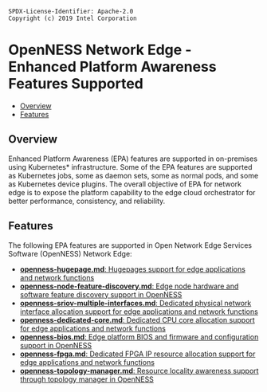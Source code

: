 ```text
SPDX-License-Identifier: Apache-2.0
Copyright (c) 2019 Intel Corporation
```
<!-- omit in toc -->
# OpenNESS Network Edge - Enhanced Platform Awareness Features Supported
- [Overview](#overview)
- [Features](#features)

## Overview 
Enhanced Platform Awareness (EPA) features are supported in on-premises using Kubernetes\* infrastructure. Some of the EPA features are supported as Kubernetes jobs, some as daemon sets, some as normal pods, and some as Kubernetes device plugins. The overall objective of EPA for network edge is to expose the platform capability to the edge cloud orchestrator for better performance, consistency, and reliability.  

## Features 
The following EPA features are supported in Open Network Edge Services Software (OpenNESS) Network Edge:
   * [<b>openness-hugepage.md</b>: Hugepages support for edge applications and network functions](https://github.com/otcshare/x-specs/blob/master/doc/building-blocks/enhanced-platform-awareness/openness-hugepage.md)
   * [<b>openness-node-feature-discovery.md</b>: Edge node hardware and software feature discovery support in OpenNESS](https://github.com/otcshare/x-specs/blob/master/doc/building-blocks/enhanced-platform-awareness/openness-node-feature-discovery.md)
   * [<b>openness-sriov-multiple-interfaces.md</b>: Dedicated physical network interface allocation support for edge applications and network functions](https://github.com/otcshare/x-specs/blob/master/doc/building-blocks/enhanced-platform-awareness/openness-sriov-multiple-interfaces.md)
   * [<b>openness-dedicated-core.md</b>: Dedicated CPU core allocation support for edge applications and network functions](https://github.com/otcshare/x-specs/blob/master/doc/building-blocks/enhanced-platform-awareness/openness-dedicated-core.md)
   * [<b>openness-bios.md</b>: Edge platform BIOS and firmware and configuration support in OpenNESS](https://github.com/otcshare/x-specs/blob/master/doc/building-blocks/enhanced-platform-awareness/openness-bios.md)
   * [<b>openness-fpga.md</b>: Dedicated FPGA IP resource allocation support for edge applications and network functions](https://github.com/otcshare/x-specs/blob/master/doc/building-blocks/enhanced-platform-awareness/openness-fpga.md)
   * [<b>openness-topology-manager.md</b>: Resource locality awareness support through topology manager in OpenNESS](https://github.com/otcshare/x-specs/blob/master/doc/building-blocks/enhanced-platform-awareness/openness-topology-manager.md)

